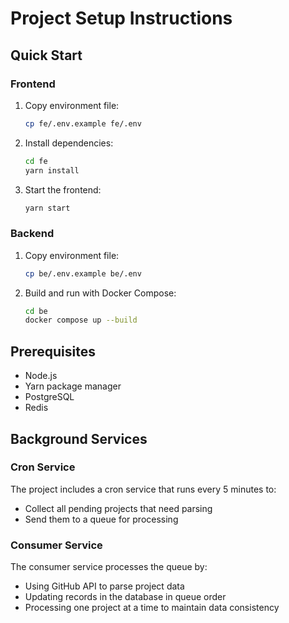 # Project Setup Instructions

## Quick Start

### Frontend

1. Copy environment file:
   ```bash
   cp fe/.env.example fe/.env
   ```
2. Install dependencies:
   ```bash
   cd fe
   yarn install
   ```
3. Start the frontend:
   ```bash
   yarn start
   ```

### Backend

1. Copy environment file:
   ```bash
   cp be/.env.example be/.env
   ```
2. Build and run with Docker Compose:
   ```bash
   cd be
   docker compose up --build
   ```

## Prerequisites

- Node.js
- Yarn package manager
- PostgreSQL
- Redis

## Background Services

### Cron Service

The project includes a cron service that runs every 5 minutes to:

- Collect all pending projects that need parsing
- Send them to a queue for processing

### Consumer Service

The consumer service processes the queue by:

- Using GitHub API to parse project data
- Updating records in the database in queue order
- Processing one project at a time to maintain data consistency
